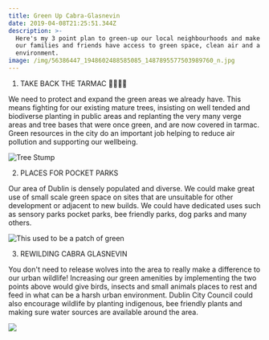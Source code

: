```yaml
---
title: Green Up Cabra-Glasnevin
date: 2019-04-08T21:25:51.344Z
description: >-
  Here's my 3 point plan to green-up our local neighbourhoods and make sure all
  our families and friends have access to green space, clean air and a healthy
  environment.
image: /img/56386447_1948602488585085_1487895577503989760_n.jpg
---
```

1. TAKE BACK THE TARMAC 🌳🌳🌳🌳

We need to protect and expand the green areas we already have. This means fighting for our existing mature trees, insisting on well tended and biodiverse planting in public areas and replanting the very many verge areas and tree bases that were once green, and are now covered in tarmac. Green resources in the city do an important job helping to reduce air pollution and supporting our wellbeing.

![Tree Stump](/img/56414062_1948602555251745_8306196996453040128_n.jpg)

2. PLACES FOR POCKET PARKS

Our area of Dublin is densely populated and diverse. We could make great use of small scale green space on sites that are unsuitable for other development or adjacent to new builds. We could have dedicated uses such as sensory parks pocket parks, bee friendly parks, dog parks and many others.

![This used to be a patch of green](/img/56451917_1948602701918397_3201406027585028096_n.jpg)

3. REWILDING CABRA GLASNEVIN

You don't need to release wolves into the area to really make a difference to our urban wildlife! Increasing our green amenities by implementing the two points above would give birds, insects and small animals places to rest and feed in what can be a harsh urban environment. Dublin City Council could also encourage wildlife by planting indigenous, bee friendly plants and making sure water sources are available around the area.

![](/img/56508731_1948602621918405_5749967083328765952_n.jpg)
